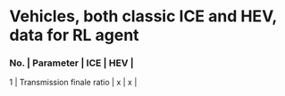 # Vehicles, both classic ICE and HEV, data for RL agent

### No.  | Parameter                 | ICE | HEV |
1        | Transmission finale ratio | x   | x   |
